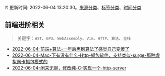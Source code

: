 :alarm_clock: 更新时间: 2022-06-04 13:20:30。[来源分类](../README.md)、[标签分类](../TAGS.md)、[时间分类](../TIMELINE.md)

## 前端进阶相关


> 关键字：`AST`、`GPU`、`WebAssembly`、`Vim`、`HTTP`、`算法`、`全栈`



- [2022-06-04-前端+算法-一年后再刷算法了感觉自己变傻了](https://www.v2ex.com/t/857270) 
- [2022-06-04-Mac-下有没有什么-Http-抓包软件，支持类似-surge-那种虚拟网卡抓包模式的](https://www.v2ex.com/t/857263) 
- [2022-06-04-闲来无聊，修改纯-C-实现一个-http-server](https://www.v2ex.com/t/857246) 